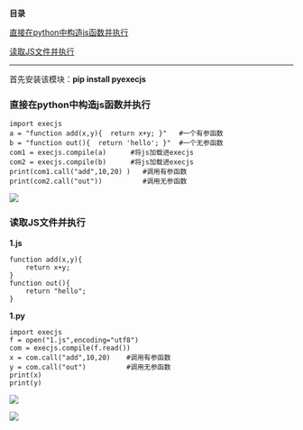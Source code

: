 **目录**

[直接在python中构造js函数并执行](#t0)

[读取JS文件并执行](#t1)

* * *

首先安装该模块：**pip install pyexecjs**

### **直接在python中构造js函数并执行**

```
import execjs      
a = "function add(x,y){  return x+y; }"   #一个有参函数      
b = "function out(){  return 'hello'; }"  #一个无参函数       
com1 = execjs.compile(a)      #将js加载进execjs      
com2 = execjs.compile(b)      #将js加载进execjs       
print(com1.call("add",10,20) )   #调用有参函数      
print(com2.call("out"))          #调用无参函数
```


![](https://img-blog.csdnimg.cn/20200414085440265.png?x-oss-process=image/watermark,type_ZmFuZ3poZW5naGVpdGk,shadow_10,text_aHR0cHM6Ly9ibG9nLmNzZG4ubmV0L3FxXzM2MTE5MTky,size_16,color_FFFFFF,t_70)

### 读取JS文件并执行

**1.js**

```
function add(x,y){      
	return x+y;      
}      
function out(){      
	return "hello";      
}
```


**1.py**

```
import execjs      
f = open("1.js",encoding="utf8")      
com = execjs.compile(f.read())      
x = com.call("add",10,20)    #调用有参函数      
y = com.call("out")          #调用无参函数      
print(x)      
print(y)
```


![](https://img-blog.csdnimg.cn/20200414085048968.png?x-oss-process=image/watermark,type_ZmFuZ3poZW5naGVpdGk,shadow_10,text_aHR0cHM6Ly9ibG9nLmNzZG4ubmV0L3FxXzM2MTE5MTky,size_16,color_FFFFFF,t_70)

![](https://img-blog.csdnimg.cn/20200414085104943.png)